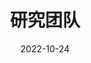 ---
title: 研究团队
date: 2022-10-24

type: landing

sections:
  - block: people
    content:
      title: 丁春雨的研究团队
      # Choose which groups/teams of users to display.
      #   Edit `user_groups` in each user's profile to add them to one or more of these groups.
      user_groups:
          - 团队负责人
          - 研究助理
          - 博士后
          - 博士生
          - 硕士生
          - 本科生
          - 已毕业
      sort_by: Params.last_name
      sort_ascending: true
    design:
      show_interests: false
      show_role: true
      show_social: true
---